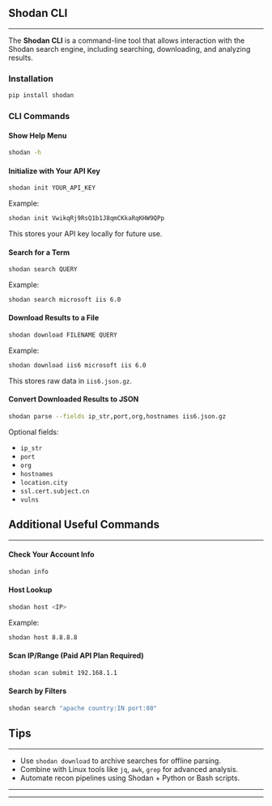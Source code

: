 ## Shodan CLI
***
The **Shodan CLI** is a command-line tool that allows interaction with the Shodan search engine, including searching, downloading, and analyzing results.

### Installation
```bash
pip install shodan
```
### CLI Commands
#### Show Help Menu
```bash
shodan -h
```
#### Initialize with Your API Key
```bash
shodan init YOUR_API_KEY
```
Example:
```bash
shodan init VwikqRj9RsQ1b1J8qmCKkaRqKHW9QPp
```
This stores your API key locally for future use.

#### Search for a Term
```bash
shodan search QUERY
```
Example:
```bash
shodan search microsoft iis 6.0
```
#### Download Results to a File
```bash
shodan download FILENAME QUERY
```
Example:
```bash
shodan download iis6 microsoft iis 6.0
```
This stores raw data in `iis6.json.gz`.

#### Convert Downloaded Results to JSON
```bash
shodan parse --fields ip_str,port,org,hostnames iis6.json.gz
```
Optional fields:
*   `ip_str`
*   `port`
*   `org`
*   `hostnames`
*   `location.city`
*   `ssl.cert.subject.cn`
*   `vulns`

## Additional Useful Commands
***
#### **Check Your Account Info**
```bash
shodan info
```
#### **Host Lookup**
```bash
shodan host <IP>
```
Example:
```bash
shodan host 8.8.8.8
```
#### **Scan IP/Range (Paid API Plan Required)**
```bash
shodan scan submit 192.168.1.1
```
#### **Search by Filters**
```bash
shodan search "apache country:IN port:80"
```

## Tips
***
*   Use `shodan download` to archive searches for offline parsing.
*   Combine with Linux tools like `jq`, `awk`, `grep` for advanced analysis.
*   Automate recon pipelines using Shodan + Python or Bash scripts.

---
---
